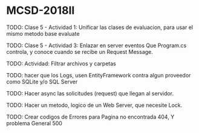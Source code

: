 # MCSD-2018II

TODO: Clase 5 - Actividad 1: Unificar las clases de evaluacion, para usar el mismo metodo base evaluate

TODO: Clase 5 - Actividad 3: Enlazar en server eventos Que Program.cs controla, y conoce cuando se recibe un Request Message.

TODO: Actividad: Filtrar archivos y carpetas

TODO: hacer que los Logs, usen EntityFramework contra algun proveedor como SQLite y/o SQL Server

TODO: Hacer async las solicitudes (request) que llegan al servidor.

TODO: Hacer un metodo, logico de un Web Server, que necesite Lock.

TODO: Crear codigos de Errores para Pagina no encontrada 404, Y problema General 500
